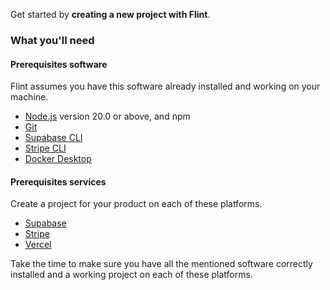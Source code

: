 Get started by **creating a new project with Flint**.

### What you'll need

#### Prerequisites software

Flint assumes you have this software already installed and working on your machine.

- [Node.js](https://nodejs.org/en/download/) version 20.0 or above, and npm
- [Git](https://git-scm.com/downloads)
- [Supabase CLI](https://supabase.com/docs/guides/cli)
- [Stripe CLI](https://docs.stripe.com/cli)
- [Docker Desktop](https://docs.docker.com/desktop/)

#### Prerequisites services

Create a project for your product on each of these platforms.

- [Supabase](https://supabase.com/)
- [Stripe](https://stripe.com/)
- [Vercel](https://vercel.com/)

Take the time to make sure you have all the mentioned software correctly installed and a working project on each of these platforms.

<!-- ### [→ Start a new project](/docs/Start%20a%20new%20Project) -->
